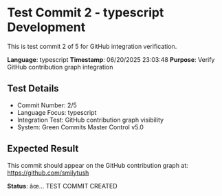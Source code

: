 ﻿# Test Commit 2 - typescript Development

This is test commit 2 of 5 for GitHub integration verification.

**Language**: typescript
**Timestamp**: 06/20/2025 23:03:48
**Purpose**: Verify GitHub contribution graph integration

## Test Details
- Commit Number: 2/5
- Language Focus: typescript
- Integration Test: GitHub contribution graph visibility
- System: Green Commits Master Control v5.0

## Expected Result
This commit should appear on the GitHub contribution graph at:
https://github.com/smilytush

**Status**: âœ… TEST COMMIT CREATED
